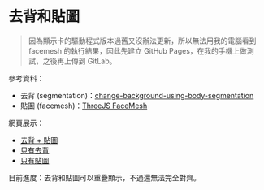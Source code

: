 # 去背和貼圖

> 因為顯示卡的驅動程式版本過舊又沒辦法更新，所以無法用我的電腦看到 facemesh 的執行結果，因此先建立 GitHub Pages，在我的手機上做測試，之後再上傳到 GitLab。

參考資料：

* 去背 (segmentation)：[change-background-using-body-segmentation](https://github.com/selvam85/change-background-using-body-segmentation)
* 貼圖 (facemesh)：[ThreeJS FaceMesh](https://hiukim.github.io/mind-ar-js-doc/more-examples/threejs-face-facemesh)

網頁展示：
* [去背 + 貼圖](https://tzuhanchen.github.io/facemesh-test/segmentation-facemesh.html)
* [只有去背](https://tzuhanchen.github.io/facemesh-test/segmentation.html)
* [只有貼圖](https://tzuhanchen.github.io/facemesh-test/facemesh.html)

目前進度：去背和貼圖可以重疊顯示，不過還無法完全對齊。